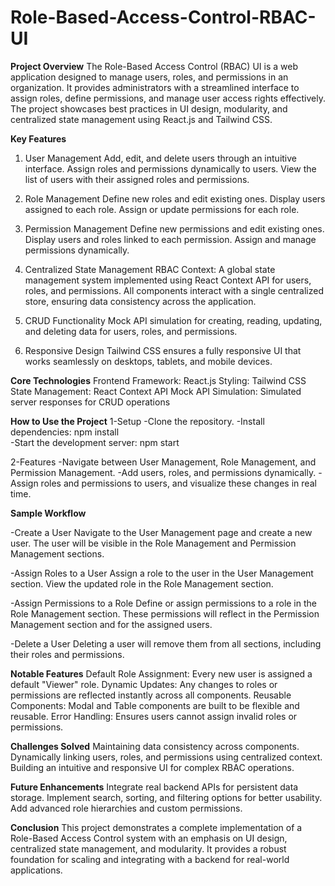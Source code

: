 # Role-Based-Access-Control-RBAC-UI

**Project Overview**
The Role-Based Access Control (RBAC) UI is a web application designed to manage users, roles, and permissions in an organization. It provides administrators with a streamlined interface to assign roles, define permissions, and manage user access rights effectively. The project showcases best practices in UI design, modularity, and centralized state management using React.js and Tailwind CSS.

**Key Features**
1. User Management
Add, edit, and delete users through an intuitive interface.
Assign roles and permissions dynamically to users.
View the list of users with their assigned roles and permissions.

3. Role Management
Define new roles and edit existing ones.
Display users assigned to each role.
Assign or update permissions for each role.

5. Permission Management
Define new permissions and edit existing ones.
Display users and roles linked to each permission.
Assign and manage permissions dynamically.

7. Centralized State Management
RBAC Context: A global state management system implemented using React Context API for users, roles, and permissions.
All components interact with a single centralized store, ensuring data consistency across the application.

9. CRUD Functionality
Mock API simulation for creating, reading, updating, and deleting data for users, roles, and permissions.

11. Responsive Design
Tailwind CSS ensures a fully responsive UI that works seamlessly on desktops, tablets, and mobile devices.

**Core Technologies**
Frontend Framework: React.js
Styling: Tailwind CSS
State Management: React Context API
Mock API Simulation: Simulated server responses for CRUD operations

**How to Use the Project**
1-Setup
  -Clone the repository.
  -Install dependencies:
        npm install  
-Start the development server:
        npm start  
        
2-Features
-Navigate between User Management, Role Management, and Permission Management.
-Add users, roles, and permissions dynamically.
-Assign roles and permissions to users, and visualize these changes in real time.


**Sample Workflow**

-Create a User
Navigate to the User Management page and create a new user.
The user will be visible in the Role Management and Permission Management sections.

-Assign Roles to a User
Assign a role to the user in the User Management section.
View the updated role in the Role Management section.

-Assign Permissions to a Role
Define or assign permissions to a role in the Role Management section.
These permissions will reflect in the Permission Management section and for the assigned users.

-Delete a User
Deleting a user will remove them from all sections, including their roles and permissions.


**Notable Features**
Default Role Assignment: Every new user is assigned a default "Viewer" role.
Dynamic Updates: Any changes to roles or permissions are reflected instantly across all components.
Reusable Components: Modal and Table components are built to be flexible and reusable.
Error Handling: Ensures users cannot assign invalid roles or permissions.

**Challenges Solved**
Maintaining data consistency across components.
Dynamically linking users, roles, and permissions using centralized context.
Building an intuitive and responsive UI for complex RBAC operations.

**Future Enhancements**
Integrate real backend APIs for persistent data storage.
Implement search, sorting, and filtering options for better usability.
Add advanced role hierarchies and custom permissions.

**Conclusion**
This project demonstrates a complete implementation of a Role-Based Access Control system with an emphasis on UI design, centralized state management, and modularity. It provides a robust foundation for scaling and integrating with a backend for real-world applications.
